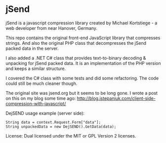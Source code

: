 jSend
====
jSend is a javascript compression library created by 
Michael Kortstiege - a web developer from near Hanover, Germany.

This repo contains the original front-end JavaScript library that compresses strings. And 
also the original PHP class that decompresses the jSend packed data in the server.

I also added a .NET C# class that provides text-to-binary decoding & unpacking for 
jSend packed data. It is an implementation of the PHP version and keeps a similar structure. 

I covered the C# class with some tests and did some refactoring. The code could still be much cleaner though.

The original site was jsend.org but it seems to be long gone. I wrote a post on this on my blog some time ago: 
http://blog.istepaniuk.com/client-side-compression-with-javascript/

DejSEND usage example (server side):

    String data = context.Request.Form["data"];
    String unpackedData = new DejSEND().GetData(data); 

License: Dual licensed under the MIT or GPL Version 2 licenses.
